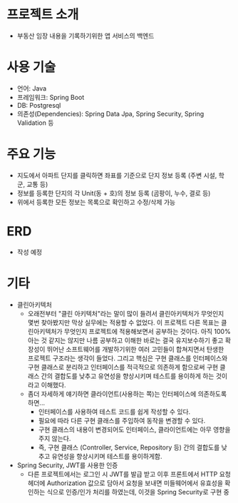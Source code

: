 # 프로젝트 소개
- 부동산 임장 내용을 기록하기위한 앱 서비스의 백엔드

# 사용 기술
- 언어: Java
- 프레임워크: Spring Boot
- DB: Postgresql
- 의존성(Dependencies): Spring Data Jpa, Spring Security, Spring Validation 등

# 주요 기능
- 지도에서 아파트 단지를 클릭하면 좌표를 기준으로 단지 정보 등록 (주변 시설, 학군, 교통 등)
- 정보를 등록한 단지의 각 Unit(동 + 호)의 정보 등록 (곰팡이, 누수, 결로 등)
- 위에서 등록한 모든 정보는 목록으로 확인하고 수정/삭제 가능

# ERD
- 작성 예정

# 기타
- 클린아키텍처
  - 오래전부터 "클린 아키텍처"라는 말이 많이 들려서 클린아키텍처가 무엇인지 몇번 찾아봤지만 막상 실무에는 적용할 수 없었다. 이 프로젝트 다른 목표는 클린아키텍처가 무엇인지 프로젝트에 적용해보면서 공부하는 것이다. 아직 100% 아는 것 같지는 않지만 나름 공부하고 이해한 바로는 결국 유지보수하기 좋고 확장성이 뛰어난 소프트웨어를 개발하기위한 여러 고민들이 합쳐지면서 탄생한 프로젝트 구조라는 생각이 들었다. 그리고 핵심은 구현 클래스를 인터페이스와 구현 클래스로 분리하고 인터페이스를 적극적으로 의존하게 함으로써 구현 클래스 간의 결합도를 낮추고 유연성을 향상시키며 테스트를 용이하게 하는 것이라고 이해했다.
  - 좀더 자세하게 얘기하면 클라이언트(사용하는 쪽)는 인터페이스에 의존하도록 하면...
    - 인터페이스를 사용하여 테스트 코드를 쉽게 작성할 수 있다.
    - 필요에 따라 다른 구현 클래스를 주입하여 동작을 변경할 수 있다.
    - 구현 클래스의 내용이 변경되어도 인터페이스, 클라이언트에는 아무 영향을 주지 않는다.
    - 즉, 구현 클래스 (Controller, Service, Repository 등) 간의 결합도를 낮추고 유연성을 향상시키며 테스트를 용이하게함.
- Spring Security, JWT를 사용한 인증
  - 다른 프로젝트에서는 로그인 시 JWT를 발급 받고 이후 프론트에서 HTTP 요청 헤더에 Authorization 값으로 담아서 요청을 보내면 미들웨어에서 유효성을 확인하는 식으로 인증/인가 처리를 하였는데, 이것을 Spring Security로 구현 중
